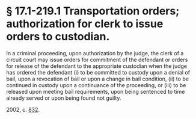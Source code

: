 # § 17.1-219.1 Transportation orders; authorization for clerk to issue orders to custodian.

<p>In a criminal proceeding, upon authorization by the judge, the clerk of a circuit court may issue orders for commitment of the defendant or orders for release of the defendant to the appropriate custodian when the judge has ordered the defendant (i) to be committed to custody upon a denial of bail, upon a revocation of bail or upon a change in bail condition, (ii) to be continued in custody upon a continuance of the proceeding, or (iii) to be released upon meeting bail requirements, upon being sentenced to time already served or upon being found not guilty.</p><p>2002, c. <a href='http://lis.virginia.gov/cgi-bin/legp604.exe?021+ful+CHAP0832'>832</a>.</p>